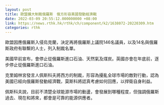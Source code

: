 ```yaml
---
layout: post
title: 歐盟擴大制裁俄羅斯　俄方形容美國發動經濟戰
date: 2022-03-09 20:55:12.000000000 +08:00
link: https://news.rthk.hk/rthk/ch/component/k2/1638072-20220309.htm
categories: rthk
---
```


歐盟因應俄羅斯入侵烏克蘭，決定再將俄羅斯上議院146名議員，以及14名與俄羅斯政府有聯繫的人士，列入制裁名單。

美國早前宣布，會停止從俄羅斯進口石油、天然氣及煤炭。英國亦會在年底前，逐步停止從俄羅斯進口石油。

克里姆林宮發言人佩斯科夫將西方的制裁，形容為擾亂全球市場的敵對行動，認為美國已經向俄羅斯發動經濟戰，莫斯科將認真考慮如何回應，以捍衛自身利益。

佩斯科夫說，目前不清楚全球能源市場的動盪，會發展到哪種程度，但強調俄羅斯過去、現在和將來，都會是可靠的能源供應者。
